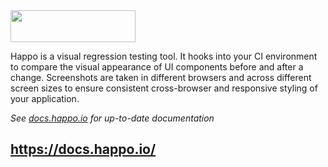 <img src="happo-dot-io-logo.png" width="200" height="51" />

Happo is a visual regression testing tool. It hooks into your CI environment to
compare the visual appearance of UI components before and after a change.
Screenshots are taken in different browsers and across different screen sizes
to ensure consistent cross-browser and responsive styling of your application.

_See [docs.happo.io](https://docs.happo.io/) for up-to-date documentation_

## https://docs.happo.io/

